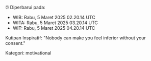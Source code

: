 ⏰ Diperbarui pada:
- WIB: Rabu, 5 Maret 2025 02.20.14 UTC
- WITA: Rabu, 5 Maret 2025 03.20.14 UTC
- WIT: Rabu, 5 Maret 2025 04.20.14 UTC

Kutipan Inspiratif:
"Nobody can make you feel inferior without your consent."


Kategori: motivational

